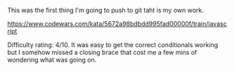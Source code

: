 This was the first thing I'm going to push to git taht is my own work.

https://www.codewars.com/kata/5672a98bdbdd995fad00000f/train/javascript

Difficulty rating: 4/10. It was easy to get the correct conditionals working but I somehow missed a closing brace that cost me a few mins of wondering what was going on. 

